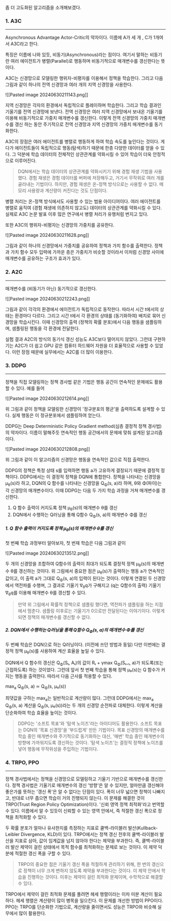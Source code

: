 좀 더 고도화된 알고리즘을 소개해보겠다. 

### 1. A3C
---
Asynchronous Advantage Actor-Critic의 약자이다. 이름에 A가 세 개 , C가 1개여서 A3C라고 한다. 

특징은 이름에 나와 있듯, 비동기(Asynchronous)라는 점이다. 여기서 말하는 비동기란 여러 에이전트가 병렬(Parallel)로 행동하며 비동기적으로 매개변수를 갱신한다는 뜻이다. 

A3C는 신경망으로 모델링한 행위자-비평자를 이용해서 정책을 학습한다. 그리고 다음 그림과 같이 하나의 전역 신경망과 여러 개의 지역 신경망을 사용한다.

![[Pasted image 20240630211143.png]]

지역 신경망은 각자의 환경에서 독립적으로 플레이하며 학습한다. 그리고 학습 결과인 기울기를 전역 신경망에 보낸다. 전역 신경망은 여러 지역 신경망에서 보내온 기울기를 이용해 비동기적으로 가중치 매개변수를 갱신한다. 이렇게 전역 신경망의 가중치 매개변수를 갱신 하는 동안 주기적으로 전역 신경망과 지역 신경망의 가중치 매개변수를 동기화한다.

A3C의 장점은 여러 에이전트를 병렬로 행동하게 하여 학습 속도를 높인다는 것이다. 게다가 에이전트들이 독립적으로 행동(탐색)하기 때문에 한층 다양한 데이터를 얻을 수 있다. 그 덕분에 학습 데이터의 전체적인 상관관계를 약화시킬 수 있어 학습이 더욱 안정적으로 이루어진다. 

>DQN에서는 학습 데이터의 상관관계를 약화시키기 위해 경험 재생 기법을 사용했다. 경험 재생은 경험 데이터를 버퍼에 저장해두고, 거기서 무작위로 여러 개를 골라내는 기법이다. 하지만, 경험 재생은 온-정책 방식으로는 사용할 수 없다. 메모리 사용량과 계산량이 커진다는 것도 단점이다.

병렬 처리는 온-정책 방식에서도 사용할 수 있는 범용 아이디어이다. 여러 에이전트를 병렬로 움직여 (경험 재생에 의존하지 않고도) 데이터의 상관관계를 약화시킬 수 있다. 실제로 A3C 논문 발표 이후 많은 연구에서 병렬 처리가 유행처럼 번지고 있다.

또한 A3C의 행위자-비평자는 신경망의 가중치를 공유한다. 

![[Pasted image 20240630211628.png]]

그림과 같이 하나의 신경망에서 가중치를 공유하여 정책과 가치 함수를 출력한다. 정책과 가치 함수 모두 입력에 가까운 층은 가중치가 비슷할 것이라서 이처럼 신경망 사이에 매개변수를 공유하는 구조가 효과가 있다.


### 2. A2C
---
매개변수를 (비동기가 아닌) 동기적으로 갱신한다. 

![[Pasted image 20240630212243.png]]

그림과 같이 각각의 환경에서 에이전트가 독립적으로 동작한다. 따라서 시간 t에서의 상태는 환경마다 다르다. 그리고 시간 t에서 각 환경의 상태를 (동기화하여) 배치로 묶어 신경망을 학습시킨다. 이때 신경망의 출력 (정책의 확률 분포)에서 다음 행동을 샘플링하며, 샘플링된 행동을 각 환경에 전달한다.

실험 결과 A2C의 방식의 동기식 갱신 성능도 A3C보다 떨어지지 않았다. 그런데 구현하기는 A2C가 더 쉽고 GPU 같은 컴퓨터 하드웨어 자원을 더 효율적으로 사용할 수 있었다. 이런 장점 때문에 실무에서는 A2C를 더 많이 이용한다. 


### 3. DDPG
---
정책을 직접 모델링하는 정책 경사법 같은 기법은 행동 공간이 연속적인 문제에도 활용할 수 있다. 예를 들어

![[Pasted image 20240630212614.png]]

위 그림과 같이 정책을 모델링한 신경망이 '정규분포의 평균'을 출력하도록 설계할 수 있다. 실제 행동은 이 정규분포에서 샘플링하여 얻는다.

DDPG는 Deep Deterministic Policy Gradient method(심층 결정적 정책 경사법)의 약자이다. 이름이 말해주듯 연속적인 행동 공간에서의 문제에 맞춰 설계된 알고리즘이다. 

![[Pasted image 20240630212808.png]]

위 그림과 같이 이 알고리즘의 신경망은 행동을 연속적인 값으로 직접 출력한다.

DDPG의 정책은 특정 상태 s를 입력하면 행동 a가 고유하게 결정되기 때문에 결정적 정책이다. DDPG에서는 이 결정적 정책을 DQN에 통합한다. 정책을 나타내는 신경망을 μ<sub>θ</sub>(s)라 하고, DQN의 Q 함수를 나타내는 신경망을 Q<sub>Φ</sub>(s, a)라 하며, θ와 Φ(파이)는 각 신경망의 매개변수이다. 이때 DDPG는 다음 두 가지 학습 과정을 거쳐 매개변수를 갱신한다.

1. Q 함수 출력이 커지도록 정책 μ<sub>θ</sub>(s)의 매개변수 θ를 갱신
2. DQN에서 수행하는 Q러닝을 통해 Q함수 Q<sub>Φ</sub>(s, a)의 매개변수 Φ를 갱신


##### 1. Q 함수 출력이 커지도록 정책 μ<sub>θ</sub>(s)의 매개변수 θ를 갱신

첫 번째 학습 과정부터 알아보자, 첫 번재 학습은 다음 그림과 같이

![[Pasted image 20240630213512.png]]

두 개의 신경망을 조합하여 Q함수의 출력이 최대가 되도록 결정적 정책 μ<sub>θ</sub>(s)의 매개변수 θ를 갱신하는 것이다. 위 그림에서 중요한 점은 μ<sub>θ</sub>(s)가 출력하는 행동 a가 연속적인 값이고, 이 출력 a가 그대로 Q<sub>Φ</sub>(s, a)의 입력이 된다는 것이다. 이렇게 연결된 두 신경망에서 역전파를 수행며, 그 결과로 기울기 ᐁ<sub>θ</sub>q가 구해지고 (q는 Q함수의 출력) 기울기 ᐁ<sub>θ</sub>q를 이용해 매개변수 θ를 갱신할 수 있다. 

>만약 위 그림에서 확률적 정책으로 샘플링 했다면, 역전파가 샘플링을 하는 지점에서 멈춘다. 샘플링 이후로는 기울기가 0으로만 전달된다는 이야기이다. 이렇게 되면 정책의 매개변수를 갱신할 수 없다.

##### 2. DQN에서 수행하는 Q러닝을 통해 Q함수 Q<sub>Φ</sub>(s, a)의 매개변수 Φ를 갱신

두 번째 학습은 DQN으로 하는 Q러닝이다. (이전에 쓰던 방법과 동일) 다만 이번에는 결정적 정책 μ<sub>θ</sub>(s)를 사용하여 계산 효율을 높일 수 있다.

DQN에서 Q 함수의 갱신은 Q<sub>Φ</sub>(Sₜ, Aₜ)의 값이 Rₜ + γmax Q<sub>Φ</sub>(Sₜ₊₁, a)가 되도록(또는 근접하도록) 하는 것이었다. 그런데 앞서 첫 번째 학습을 통해 정책 μ₀(s)는 Q 함수가 커지는 행동을 출력한다. 따라서 다음 근사를 적용할 수 있다.

max<sub>a</sub> Q<sub>Φ</sub>(s, a) ≃ Q<sub>Φ</sub>(s, μ₀(s))

최댓값을 구하는 max<sub>a</sub>는 일반적으로 계산량이 많다. 그런데 DDPG에서는 max<sub>a</sub> Q<sub>Φ</sub>(s, a) 계산을 Q<sub>Φ</sub>(s, μ₀(s))라는 두 개의 신경망 순전파로 대체한다. 이렇게 계산을 단순화하여 학습 효율을 높이는 것이다.

>DDPG는 '소프트 목표'와 '탐색 노이즈'라는 아이디어도 활용한다. 소프트 목표는 DQN의 '목표 신경망'을 '부드럽게' 만든 기법이다. 목표 신경망의 매개변수를 학습 중인 매개변수와 주기적으로 동기화하는 대신, '매번' 학습 중인 매개변수의 방향에 가까워지도록 갱신하는 것이다. '탐색 노이즈'는 결정적 정책에 노이즈를 넣어 행동에 무작위성을 주입하는 기법이다. 

### 4. TRPO, PPO
---
정책 경사법에서는 정책을 신경망으로 모델링하고 기울기 기반으로 매개변수를 갱신한다. 정책 경사법은 기울기로 매개변수의 갱신 '방향'은 알 수 있지만, 얼마만큼 갱신해야 좋은가를 뜻하는 '갱신 폭'은 알 수 없다는 단점이 있다. 폭이 너무 넓으면 정책이 나빠지고, 반대로 너무 좁으면 학습이 거의 진행되지 않는다. 이 문제를 해결한 것이 TRPO(Trust Region Policy Optimization)이다. '신뢰 영역 정책 최적화'라고 번역할 수 있다. 이름에서 알 수 있듯이 신뢰할 수 있는 영역 안에서, 즉 적절한 갱신 폭으로 정책을 최적화할 수 있다.

두 확률 분포가 얼마나 유사한지를 측정하는 지표로 쿨백-라이블러 발산(Kullback-Leibler Divergence, KLD)이 있다. TRPO에서는 정책 갱신 전후의 쿨백-라이블러 발산을 지표로 삼아, 값이 임계값을 넘지 않아야 한다는 제약을 부과한다. 즉, 쿨백-라이블러 발산 제약이 걸린 상태에서 목적 함수를 최적화하는 문제로 보는 것이다. 이 제약 덕분에 적절한 갱신 폭을 구할 수 있다.

>TRPO의 중요한 점은 기울기 갱신 폭을 적절하게 관리하기 위해, 한 번의 갱신으로 정책이 너무 크게 변하지 않도록 제약을 부과한다는 것이다. 이 제약 안에서 학습을 진행하는 것이다. 이후는 제약이 걸린 최적화 문제이며, 수학적으로 해결할 수 있다. 

TRPO에서 제약이 걸린 최적화 문제를 풀려면 헤세 행렬이라는 이차 미분 계산이 필요하다. 헤세 행렬은 계산량이 많이 병목을 일으킨다. 이 문제를 개선한 방법이 PPO이다. PPO는 TRPO를 단순화한 기법으로, 계산량을 줄이면서도 성능은 TRPO와 비슷해 실무에서 많이 활용한다.




